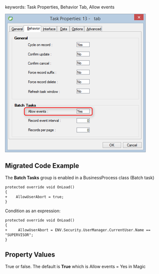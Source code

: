 ﻿keywords: Task Properties, Behavior Tab, Allow events

![](allowevents.png)

## Migrated Code Example

The **Batch Tasks** group is enabled in a BusinessProcess class (Batch task)

```csdiff   
protected override void OnLoad()
{
+    AllowUserAbort = true;
}
```        
Condition as an expression:

```csdiff   
protected override void OnLoad()
{
+     AllowUserAbort = ENV.Security.UserManager.CurrentUser.Name == "SUPERVISOR";
}
```        



## Property Values
True or false. The default is **True** which is Allow events = Yes in Magic


